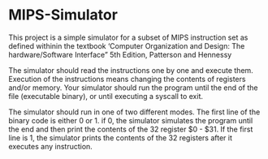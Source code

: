 # MIPS-Simulator

This project is a simple simulator for a subset of MIPS instruction set as
defined withinin the textbook ‘Computer Organization and Design: The hardware/Software Interface” 5th
Edition, Patterson and Hennessy

The simulator should read the instructions one by one and execute them. Execution of
the instructions means changing the contents of registers and/or memory. Your
simulator should run the program until the end of the file (executable binary), or until
executing a syscall to exit. 

The simulator should run in one of two different modes. The first line of the binary code
is either 0 or 1. if 0, the simulator simulates the program until the end and then print the
contents of the 32 register $0 - $31. If the first line is 1, the simulator prints the contents
of the 32 registers after it executes any instruction. 

